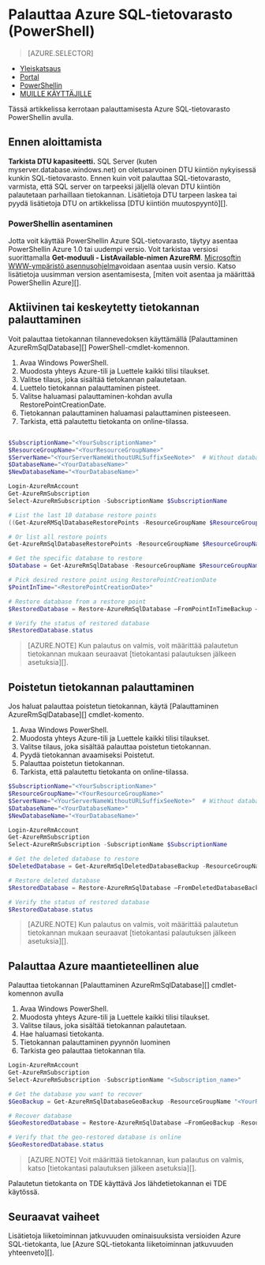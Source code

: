 <properties
   pageTitle="Palauttaa Azure SQL-tietovarasto (PowerShell) | Microsoft Azure"
   description="Azure SQL-tietovarasto palauttaminen PowerShell tehtävät."
   services="sql-data-warehouse"
   documentationCenter="NA"
   authors="Lakshmi1812"
   manager="barbkess"
   editor=""/>

<tags
   ms.service="sql-data-warehouse"
   ms.devlang="NA"
   ms.topic="article"
   ms.tgt_pltfrm="NA"
   ms.workload="data-services"
   ms.date="09/21/2016"
   ms.author="lakshmir;barbkess;sonyama"/>

# <a name="restore-an-azure-sql-data-warehouse-powershell"></a>Palauttaa Azure SQL-tietovarasto (PowerShell)

> [AZURE.SELECTOR]
- [Yleiskatsaus][]
- [Portal][]
- [PowerShellin][]
- [MUILLE KÄYTTÄJILLE][]

Tässä artikkelissa kerrotaan palauttamisesta Azure SQL-tietovarasto PowerShellin avulla.

## <a name="before-you-begin"></a>Ennen aloittamista

**Tarkista DTU kapasiteetti.** SQL Server (kuten myserver.database.windows.net) on oletusarvoinen DTU kiintiön nykyisessä kunkin SQL-tietovarasto.  Ennen kuin voit palauttaa SQL-tietovarasto, varmista, että SQL server on tarpeeksi jäljellä olevan DTU kiintiön palautetaan parhaillaan tietokannan. Lisätietoja DTU tarpeen laskea tai pyydä lisätietoja DTU on artikkelissa [DTU kiintiön muutospyyntö][].

### <a name="install-powershell"></a>PowerShellin asentaminen

Jotta voit käyttää PowerShellin Azure SQL-tietovarasto, täytyy asentaa PowerShellin Azure 1.0 tai uudempi versio.  Voit tarkistaa versiosi suorittamalla **Get-moduuli - ListAvailable-nimen AzureRM**.  [Microsoftin WWW-ympäristö asennusohjelma][]voidaan asentaa uusin versio.  Katso lisätietoja uusimman version asentamisesta, [miten voit asentaa ja määrittää PowerShellin Azure][].

## <a name="restore-an-active-or-paused-database"></a>Aktiivinen tai keskeytetty tietokannan palauttaminen

Voit palauttaa tietokannan tilannevedoksen käyttämällä [Palauttaminen AzureRmSqlDatabase][] PowerShell-cmdlet-komennon.

1. Avaa Windows PowerShell.
2. Muodosta yhteys Azure-tili ja Luettele kaikki tilisi tilaukset.
3. Valitse tilaus, joka sisältää tietokannan palautetaan.
4. Luettelo tietokannan palauttaminen pisteet.
5. Valitse haluamasi palauttaminen-kohdan avulla RestorePointCreationDate.
6. Tietokannan palauttaminen haluamasi palauttaminen pisteeseen.
7. Tarkista, että palautettu tietokanta on online-tilassa.

```Powershell

$SubscriptionName="<YourSubscriptionName>"
$ResourceGroupName="<YourResourceGroupName>"
$ServerName="<YourServerNameWithoutURLSuffixSeeNote>"  # Without database.windows.net
$DatabaseName="<YourDatabaseName>"
$NewDatabaseName="<YourDatabaseName>"

Login-AzureRmAccount
Get-AzureRmSubscription
Select-AzureRmSubscription -SubscriptionName $SubscriptionName

# List the last 10 database restore points
((Get-AzureRMSqlDatabaseRestorePoints -ResourceGroupName $ResourceGroupName -ServerName $ServerName -DatabaseName ($DatabaseName).RestorePointCreationDate)[-10 .. -1]

# Or list all restore points
Get-AzureRmSqlDatabaseRestorePoints -ResourceGroupName $ResourceGroupName -ServerName $ServerName -DatabaseName $DatabaseName

# Get the specific database to restore
$Database = Get-AzureRmSqlDatabase -ResourceGroupName $ResourceGroupName -ServerName $ServerName -DatabaseName $DatabaseName

# Pick desired restore point using RestorePointCreationDate
$PointInTime="<RestorePointCreationDate>"  

# Restore database from a restore point
$RestoredDatabase = Restore-AzureRmSqlDatabase –FromPointInTimeBackup –PointInTime $PointInTime -ResourceGroupName $Database.ResourceGroupName -ServerName $Database.$ServerName -TargetDatabaseName $NewDatabaseName –ResourceId $Database.ResourceID

# Verify the status of restored database
$RestoredDatabase.status

```

>[AZURE.NOTE] Kun palautus on valmis, voit määrittää palautetun tietokannan mukaan seuraavat [tietokantasi palautuksen jälkeen asetuksia][].


## <a name="restore-a-deleted-database"></a>Poistetun tietokannan palauttaminen

Jos haluat palauttaa poistetun tietokannan, käytä [Palauttaminen AzureRmSqlDatabase][] cmdlet-komento.

1. Avaa Windows PowerShell.
2. Muodosta yhteys Azure-tili ja Luettele kaikki tilisi tilaukset.
3. Valitse tilaus, joka sisältää palauttaa poistetun tietokannan.
4. Pyydä tietokannan avaamiseksi Poistetut.
5. Palauttaa poistetun tietokannan.
6. Tarkista, että palautettu tietokanta on online-tilassa.

```Powershell
$SubscriptionName="<YourSubscriptionName>"
$ResourceGroupName="<YourResourceGroupName>"
$ServerName="<YourServerNameWithoutURLSuffixSeeNote>"  # Without database.windows.net
$DatabaseName="<YourDatabaseName>"
$NewDatabaseName="<YourDatabaseName>"

Login-AzureRmAccount
Get-AzureRmSubscription
Select-AzureRmSubscription -SubscriptionName $SubscriptionName

# Get the deleted database to restore
$DeletedDatabase = Get-AzureRmSqlDeletedDatabaseBackup -ResourceGroupName $ResourceGroupNam -ServerName $ServerName -DatabaseName $DatabaseName

# Restore deleted database
$RestoredDatabase = Restore-AzureRmSqlDatabase –FromDeletedDatabaseBackup –DeletionDate $DeletedDatabase.DeletionDate -ResourceGroupName $DeletedDatabase.ResourceGroupName -ServerName $DeletedDatabase.ServerName -TargetDatabaseName $NewDatabaseName –ResourceId $DeletedDatabase.ResourceID

# Verify the status of restored database
$RestoredDatabase.status
```

>[AZURE.NOTE] Kun palautus on valmis, voit määrittää palautetun tietokannan mukaan seuraavat [tietokantasi palautuksen jälkeen asetuksia][].


## <a name="restore-from-an-azure-geographical-region"></a>Palauttaa Azure maantieteellinen alue

Palauttaa tietokannan [Palauttaminen AzureRmSqlDatabase][] cmdlet-komennon avulla

1. Avaa Windows PowerShell.
2. Muodosta yhteys Azure-tili ja Luettele kaikki tilisi tilaukset.
3. Valitse tilaus, joka sisältää tietokannan palautetaan.
4. Hae haluamasi tietokanta.
5. Tietokannan palauttaminen pyynnön luominen
6. Tarkista geo palauttaa tietokannan tila.

```Powershell
Login-AzureRmAccount
Get-AzureRmSubscription
Select-AzureRmSubscription -SubscriptionName "<Subscription_name>"

# Get the database you want to recover
$GeoBackup = Get-AzureRmSqlDatabaseGeoBackup -ResourceGroupName "<YourResourceGroupName>" -ServerName "<YourServerName>" -DatabaseName "<YourDatabaseName>"

# Recover database
$GeoRestoredDatabase = Restore-AzureRmSqlDatabase –FromGeoBackup -ResourceGroupName "<YourResourceGroupName>" -ServerName "<YourTargetServer>" -TargetDatabaseName "<NewDatabaseName>" –ResourceId $GeoBackup.ResourceID

# Verify that the geo-restored database is online
$GeoRestoredDatabase.status
```

>[AZURE.NOTE] Voit määrittää tietokannan, kun palautus on valmis, katso [tietokantasi palautuksen jälkeen asetuksia][]. 


Palautetun tietokanta on TDE käyttävä Jos lähdetietokannan ei TDE käytössä.


## <a name="next-steps"></a>Seuraavat vaiheet
Lisätietoja liiketoiminnan jatkuvuuden ominaisuuksista versioiden Azure SQL-tietokanta, lue [Azure SQL-tietokanta liiketoiminnan jatkuvuuden yhteenveto][].

<!--Image references-->

<!--Article references-->
[Azure SQL-tietokantaan liiketoiminnan jatkuvuuden yhteenveto]: sql-database-business-continuity.md
[Muutospyyntö DTU kiintiö]: ./sql-data-warehouse-get-started-create-support-ticket.md#request-quota-change
[Määritä tietokantasi palautuksen jälkeen]: ./sql-database-disaster-recovery.md#configure-your-database-after-recovery
[Asentaminen ja määrittäminen PowerShellin Azure]: powershell-install-configure.md
[Yleiskatsaus]: ./sql-data-warehouse-restore-database-overview.md
[Portal]: ./sql-data-warehouse-restore-database-portal.md
[PowerShellin]: ./sql-data-warehouse-restore-database-powershell.md
[MUILLE KÄYTTÄJILLE]: ./sql-data-warehouse-restore-database-rest-api.md
[Määritä tietokantasi palautuksen jälkeen]: ./sql-database-disaster-recovery.md#configure-your-database-after-recovery

<!--MSDN references-->
[Palauta AzureRmSqlDatabase]: https://msdn.microsoft.com/library/mt693390.aspx

<!--Other Web references-->
[Azure Portal]: https://portal.azure.com/
[Microsoftin WWW-ympäristö asennusohjelma]: https://aka.ms/webpi-azps
